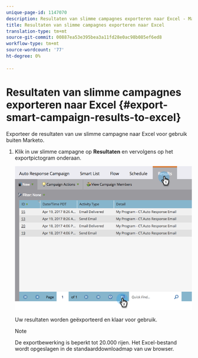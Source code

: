 ```yaml
---
unique-page-id: 1147070
description: Resultaten van slimme campagnes exporteren naar Excel - Marketo Docs - Productdocumentatie
title: Resultaten van slimme campagnes exporteren naar Excel
translation-type: tm+mt
source-git-commit: 00887ea53e395bea3a11fd28e0ac98b085ef6ed8
workflow-type: tm+mt
source-wordcount: '77'
ht-degree: 0%

---
```



# Resultaten van slimme campagnes exporteren naar Excel {#export-smart-campaign-results-to-excel}

Exporteer de resultaten van uw slimme campagne naar Excel voor gebruik buiten Marketo.

1. Klik in uw slimme campagne op **Resultaten** en vervolgens op het exportpictogram onderaan.

   ![](assets/exportexcel-hands.png)

   Uw resultaten worden geëxporteerd en klaar voor gebruik.

   >[!NOTE]
   >
   >De exportbewerking is beperkt tot 20.000 rijen. Het Excel-bestand wordt opgeslagen in de standaarddownloadmap van uw browser.

